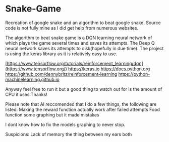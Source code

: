 # Snake-Game
Recreation of google snake and an algorithm to beat google snake.
Source code is not fully mine as I did get help from numerous websites.

The algorithm to beat snake game is a DQN learning neural network of which plays the game several times and saves its attempts.
The Deep Q neural network saves its attempts to disk(hopefully in due time).
The project is using the keras library as it is relatively easy to use.

[https://www.tensorflow.org/tutorials/reinforcement_learning/dqn](https://www.tensorflow.org/)
https://keras.io
https://docs.python.org
https://github.com/dennybritz/reinforcement-learning
https://python-machinelearning.github.io


Anyway feel free to run it but a good thing to watch out for is the amount of CPU it uses Thanks!

Please note that AI reccomended that I do a few things, the following are listed:
  Making the reward function actually work after failed attempts
  Food function
  some graphing but it made mistakes



I dont know how to fix the models graphing to never stop. 

Suspicions:
Lack of memory
the thing between my ears
both
